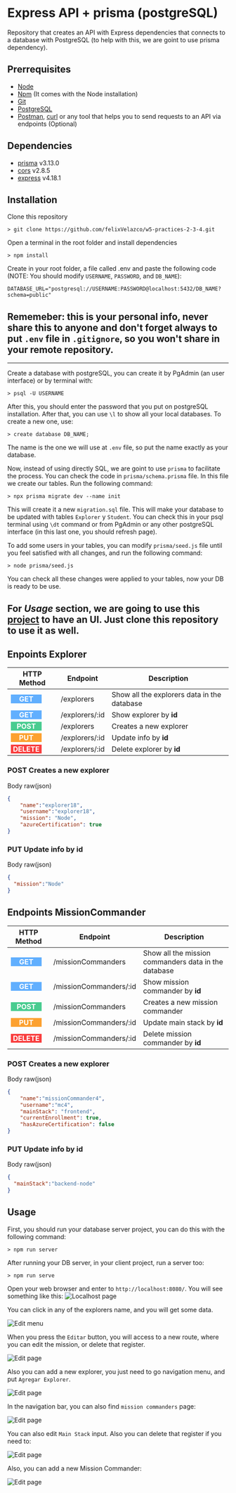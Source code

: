 # Express API + prisma (postgreSQL)

Repository that creates an API with Express dependencies that connects to a database with PostgreSQL (to help with this, we are goint to use prisma dependency).

## Prerrequisites
- [Node](https://nodejs.org/es/download/)
- [Npm](https://www.npmjs.com/) (It comes with the Node installation)
- [Git](https://git-scm.com/downloads)
- [PostgreSQL](https://www.postgresql.org/download/)
- [Postman](https://www.postman.com/), [curl](https://curl.se/download.html) or any tool that helps you to send requests to an API via endpoints (Optional)

## Dependencies
- [prisma](https://www.prisma.io/) v3.13.0
- [cors](https://github.com/expressjs/cors) v2.8.5
- [express](https://github.com/expressjs/express) v4.18.1

## Installation 
Clone this repository
```console
> git clone https://github.com/felixVelazco/w5-practices-2-3-4.git
```

Open a terminal in the root folder and install dependencies
```console
> npm install
```

Create in your root folder, a file called .env and paste the following code (NOTE: You should modify `USERNAME`, `PASSWORD`, and `DB_NAME`):

```
DATABASE_URL="postgresql://USERNAME:PASSWORD@localhost:5432/DB_NAME?schema=public"
```


**Rememeber:** 
this is your personal info, never share this to anyone and don't forget always to put `.env` file in `.gitignore`, so you won't share in your remote repository.
---
---

Create a database with postgreSQL, you can create it by PgAdmin (an user interface) or by terminal with:
```console
> psql -U USERNAME
```
After this, you should enter the password that you put on postgreSQL installation. After that, you can use `\l` to show all your local databases. To create a new one, use:

```console
> create database DB_NAME;
```

The name is the one we will use at `.env` file, so put the name exactly as your database.

Now, instead of using directly SQL, we are goint to use `prisma` to facilitate the process. You can check the code in `prisma/schema.prisma` file. In this file we create our tables. Run the following command:

```console
> npx prisma migrate dev --name init
```

This will create it a new `migration.sql` file. This will make your database  to be updated with tables `Explorer` y `Student`. You can check this in your psql terminal using `\dt` command or from PgAdmin or any other postgreSQL interface (in this last one, you should refresh page).

To add some users in your tables, you can modify `prisma/seed.js` file until you feel satisfied with all changes, and run the following command:

```console
> node prisma/seed.js
```

You can check all these changes were applied to your tables, now your DB is ready to be use. 

For *Usage* section, we are going to use this [project](https://github.com/felixVelazco/client-launchx.git) to have an UI. Just clone this repository to use it as well.
---

## Enpoints Explorer
| HTTP Method | Endpoint  | Description  | 
|-----|---|---|
| <span style="display: block; background-color:#61AFFE; color: white; width: 70px; text-align: center">**GET**</span>    | /explorers  | Show all the explorers data in the database  |
| <span style="display: block; background-color:#61AFFE; color: white; width: 70px; text-align: center">**GET**</span>    | /explorers/:id  | Show explorer by **id**  |
| <span style="display: block; background-color:#49CC90; color: white; width: 70px; text-align: center">**POST**</span>    | /explorers  | Creates a new explorer  |
| <span style="display: block; background-color:#FCA130; color: white; width: 70px; text-align: center">**PUT**</span>    | /explorers/:id  |  Update info by **id** |
| <span style="display: block; background-color:#F93E3E; color: white; width: 70px; text-align: center">**DELETE**</span>    | /explorers/:id  | Delete explorer by **id**  |

### POST Creates a new explorer
Body raw(json)
```json
{
    "name":"explorer18", 
    "username":"explorer18", 
    "mission": "Node",
    "azureCertification": true
}
```

### PUT Update info by id

Body raw(json)
```json
{
  "mission":"Node"
}
```

## Endpoints MissionCommander

| HTTP Method | Endpoint  | Description  | 
|-----|---|---|
| <span style="display: block; background-color:#61AFFE; color: white; width: 70px; text-align: center">**GET**</span>    | /missionCommanders  | Show all the mission commanders data in the database  |
| <span style="display: block; background-color:#61AFFE; color: white; width: 70px; text-align: center">**GET**</span>    | /missionCommanders/:id  | Show mission commander by **id**  |
| <span style="display: block; background-color:#49CC90; color: white; width: 70px; text-align: center">**POST**</span>    | /missionCommanders  | Creates a new mission commander  |
| <span style="display: block; background-color:#FCA130; color: white; width: 70px; text-align: center">**PUT**</span>    | /missionCommanders/:id  |  Update main stack by **id** |
| <span style="display: block; background-color:#F93E3E; color: white; width: 70px; text-align: center">**DELETE**</span>    | /missionCommanders/:id  | Delete mission commander by **id**  |

### POST Creates a new explorer
Body raw(json)
```json
{
    "name":"missionCommander4", 
    "username":"mc4", 
    "mainStack": "frontend",
    "currentEnrollment": true,
    "hasAzureCertification": false
}
```

### PUT Update info by id

Body raw(json)
```json
{
  "mainStack":"backend-node"
}
```

## Usage

First, you should run your database server project, you can do this with the following command:

```console
> npm run server
```

After running your DB server, in your client project, run a server too:

```console
> npm run serve
```

Open your web browser and enter to `http://localhost:8080/`. You will see something like this: 
![Localhost page](assets/img/page1-1.JPG)

You can click in any of the explorers name, and you will get some data.

![Edit menu](assets/img/page2.JPG)

When you press the `Editar` button, you will access to a new route, where you can edit the mission, or delete that register.

![Edit page](assets/img/page3.JPG)

Also you can add a new explorer, you just need to go navigation menu, and put `Agregar Explorer`.

![Edit page](assets/img/page4.JPG)

In the navigation bar, you can also find `mission commanders` page: 

![Edit page](assets/img/page5.JPG)

You can also edit `Main Stack` input. Also you can delete that register if you need to:

![Edit page](assets/img/page6.JPG)

Also, you can add a new Mission Commander:

![Edit page](assets/img/page7.JPG)